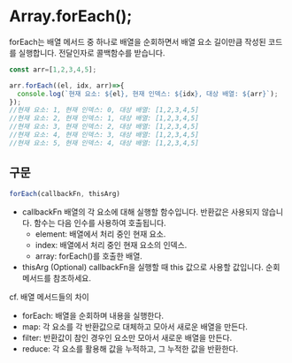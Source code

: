 # Array.forEach();
forEach는 배열 메서드 중 하나로 배열을 순회하면서 배열 요소 길이만큼 작성된 코드를 실행합니다.
전달인자로 콜백함수를 받습니다.

```js
const arr=[1,2,3,4,5];

arr.forEach((el, idx, arr)=>{
  console.log(`현재 요소: ${el}, 현재 인덱스: ${idx}, 대상 배열: ${arr}`);
});
//현재 요소: 1, 현재 인덱스: 0, 대상 배열: [1,2,3,4,5]
//현재 요소: 2, 현재 인덱스: 1, 대상 배열: [1,2,3,4,5]
//현재 요소: 3, 현재 인덱스: 2, 대상 배열: [1,2,3,4,5]
//현재 요소: 4, 현재 인덱스: 3, 대상 배열: [1,2,3,4,5]
//현재 요소: 5, 현재 인덱스: 4, 대상 배열: [1,2,3,4,5]
```

## 구문
```js
forEach(callbackFn, thisArg)
```
- callbackFn
배열의 각 요소에 대해 실행할 함수입니다. 반환값은 사용되지 않습니다. 함수는 다음 인수를 사용하여 호출됩니다.
  - element: 배열에서 처리 중인 현재 요소.
  - index: 배열에서 처리 중인 현재 요소의 인덱스.
  - array: forEach()를 호출한 배열.
- thisArg (Optional)
callbackFn을 실행할 때 this 값으로 사용할 값입니다. 순회 메서드를 참조하세요.


cf. 배열 메서드들의 차이
- forEach: 배열을 순회하며 내용을 실행한다.
- map: 각 요소를 각 반환값으로 대체하고 모아서 새로운 배열을 만든다.
- filter: 반환값이 참인 경우인 요소만 모아서 새로운 배열을 만든다.
- reduce: 각 요소를 활용해 값을 누적하고, 그 누적한 값을 반환한다. 
